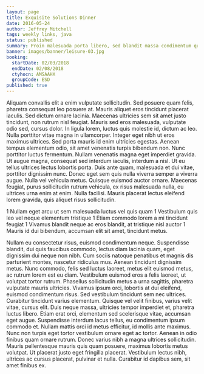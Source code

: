 ```yaml
---
layout: page
title: Exquisite Solutions Dinner
date: 2016-05-24
author: Jeffrey Mitchell
tags: weekly links, java
status: published
summary: Proin malesuada porta libero, sed blandit massa condimentum quis.
banner: images/banner/leisure-03.jpg
booking:
  startDate: 02/03/2018
  endDate: 02/08/2018
  ctyhocn: AMSAAHX
  groupCode: ESD
published: true
---
```

Aliquam convallis elit a enim vulputate sollicitudin. Sed posuere quam felis, pharetra consequat leo posuere at. Mauris aliquet eros tincidunt placerat iaculis. Sed dictum ornare lacinia. Maecenas ultricies sem sit amet justo tincidunt, non rutrum nisl feugiat. Mauris sed eros malesuada, vulputate odio sed, cursus dolor. In ligula lorem, luctus quis molestie id, dictum ac leo. Nulla porttitor vitae magna in ullamcorper.
Integer eget nibh ut eros maximus ultrices. Sed porta mauris id enim ultricies egestas. Aenean tempus elementum odio, sit amet venenatis turpis bibendum non. Nunc porttitor luctus fermentum. Nullam venenatis magna eget imperdiet gravida. Ut augue magna, consequat sed interdum iaculis, interdum a nisl. Ut eu tellus ultrices lectus lobortis porta. Duis ante quam, malesuada et dui vitae, porttitor dignissim nunc. Donec eget sem quis nulla viverra semper a viverra augue. Nulla vel vehicula metus. Quisque euismod auctor ornare. Maecenas feugiat, purus sollicitudin rutrum vehicula, ex risus malesuada nulla, eu ultrices urna enim at enim. Nulla facilisi. Mauris placerat lectus eleifend lorem gravida, quis aliquet risus sollicitudin.

1 Nullam eget arcu ut sem malesuada luctus vel quis quam
1 Vestibulum quis leo vel neque elementum tristique
1 Etiam commodo lorem a mi tincidunt feugiat
1 Vivamus blandit neque ac eros blandit, at tristique nisl auctor
1 Mauris id dui bibendum, accumsan elit sit amet, tincidunt metus.

Nullam eu consectetur risus, euismod condimentum neque. Suspendisse blandit, dui quis faucibus commodo, lectus diam lacinia quam, eget dignissim dui neque non nibh. Cum sociis natoque penatibus et magnis dis parturient montes, nascetur ridiculus mus. Aenean tincidunt dignissim metus. Nunc commodo, felis sed luctus laoreet, metus elit euismod metus, ac rutrum lorem est eu diam. Vestibulum euismod eros a felis laoreet, ut volutpat tortor rutrum. Phasellus sollicitudin metus a urna sagittis, pharetra vulputate mauris ultricies. Vivamus ipsum orci, lobortis at dui eleifend, euismod condimentum risus. Sed vestibulum tincidunt sem nec ultrices. Curabitur tincidunt varius elementum. Quisque vel velit finibus, varius velit vitae, cursus elit. Duis neque massa, ultricies tempor imperdiet et, pharetra luctus libero.
Etiam erat orci, elementum sed scelerisque vitae, accumsan eget augue. Suspendisse interdum lacus tellus, eu condimentum ipsum commodo et. Nullam mattis orci id metus efficitur, id mollis ante maximus. Nunc non turpis eget tortor vestibulum ornare eget ac tortor. Aenean in odio finibus quam ornare rutrum. Donec varius nibh a magna ultrices sollicitudin. Mauris pellentesque mauris quis quam posuere, maximus lobortis metus volutpat. Ut placerat justo eget fringilla placerat. Vestibulum lectus nibh, ultrices ac cursus placerat, pulvinar et nulla. Curabitur id dapibus sem, sit amet finibus ex.
